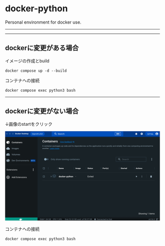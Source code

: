 # docker-python

Personal environment for docker use.

---
---

## dockerに変更がある場合
イメージの作成とbuild
```
docker compose up -d --build
```

コンテナへの接続
```
docker compose exec python3 bash
```


---

## dockerに変更がない場合
↓画像のstartをクリック

![screenshot](screenshot.png)

コンテナへの接続
```
docker compose exec python3 bash
```

